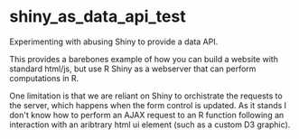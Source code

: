 # shiny_as_data_api_test
Experimenting with abusing Shiny to provide a data API.

This provides a barebones example of how you can build a website with standard html/js, but use R Shiny as a webserver that can perform computations in R.

One limitation is that we are reliant on Shiny to orchistrate the requests to the server, which happens when the form control is updated.  As it stands I don't know how to perform an AJAX request to an R function following an interaction with an aribtrary html ui element (such as a custom D3 graphic).